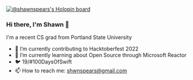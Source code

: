 [![@shawnspears's Holopin board](https://holopin.io/api/user/board?user=shawnspears)](https://holopin.io/@shawnspears)
### Hi there, I'm Shawn 👋
I'm a recent CS grad from Portland State University
- 🎃 I’m currently contributing to Hacktoberfest 2022
- 🌱 I’m currently learning about Open Source through Microsoft Reactor
- 🐦 19/#100DaysOfSwift
- 📫 How to reach me: shwnspears@gmail.com

<!--
**shawnspears/shawnspears** is a ✨ _special_ ✨ repository because its `README.md` (this file) appears on your GitHub profile.

Here are some ideas to get you started:

- 🔭 I’m currently working on ...
- 🌱 I’m currently learning ...
- 👯 I’m looking to collaborate on ...
- 🤔 I’m looking for help with ...
- 💬 Ask me about ...
- 📫 How to reach me: ...
- 😄 Pronouns: ...
- ⚡ Fun fact: ...
-->


